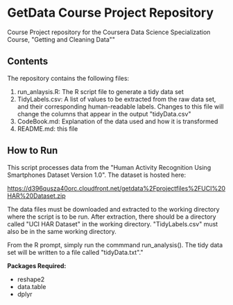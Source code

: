 # GetData Course Project Repository
Course Project repository for the Coursera Data Science Specialization Course, "Getting and Cleaning Data""

## Contents
The repository contains the following files:

1. run_anlaysis.R:  The R script file to generate a tidy data set
2. TidyLabels.csv: A list of values to be extracted from the raw data set, and their corresponding human-readable labels.  Changes to this file will change the columns that appear in the output "tidyData.csv"
3. CodeBook.md: Explanation of the data used and how it is transformed
4. README.md: this file

## How to Run
This script processes data from the "Human Activity Recognition Using Smartphones Dataset
Version 1.0".  The dataset is hosted here:

https://d396qusza40orc.cloudfront.net/getdata%2Fprojectfiles%2FUCI%20HAR%20Dataset.zip


The data files must be downloaded and extracted to the working directory where the script is to be run.  After extraction, there should be a directory called "UCI HAR Dataset" in the working directory.  "TidyLabels.csv" must also be in the same working directory. 

From the R prompt, simply run the commmand run_analysis().  The tidy data set will be written to a file called "tidyData.txt"."

**Packages Required:**

* reshape2
* data.table
* dplyr